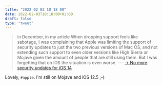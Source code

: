 ```yaml
---
title: "2022 02 03 10 18 00"
date: 2022-02-03T10:18:00+01:00
draft: false
type: "tweet"
---
```

> In December, in my article When dropping support feels like sabotage, I was complaining that Apple was limiting the support of security updates to just the two previous versions of Mac OS, and not extending such support to even older versions like High Sierra or Mojave given the amount of people that are still using them. But I was forgetting that on iOS the situation is even worse. --- [→ No more security updates for iOS 14](http://morrick.me/archives/9475)

Lovely, `#apple`. I'm still on Mojave and iOS 12.5 ;-)


